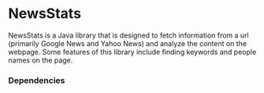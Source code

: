 # NewsStats

NewsStats is a Java library that is designed to fetch information from a url (primarily Google News and Yahoo News) and analyze the content on the webpage. 
Some features of this library include finding keywords and people names on the page.

### Dependencies
